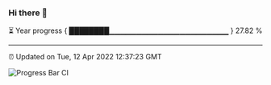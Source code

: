 ### Hi there 👋

⏳ Year progress { ████████▁▁▁▁▁▁▁▁▁▁▁▁▁▁▁▁▁▁▁▁▁▁ } 27.82 %

---

⏰ Updated on Tue, 12 Apr 2022 12:37:23 GMT

![Progress Bar CI](https://github.com/ZhaoGui/ZhaoGui/workflows/Progress%20Bar%20CI/badge.svg)
